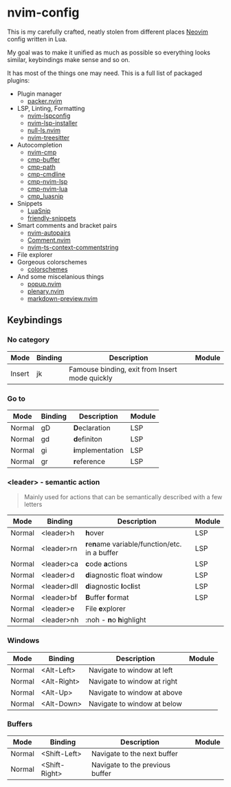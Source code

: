 # nvim-config
This is my carefully crafted, neatly stolen from different places [Neovim](https://neovim.io) config written in Lua.

My goal was to make it unified as much as possible so everything looks similar, keybindings make sense and so on.

It has most of the things one may need. This is a full list of packaged plugins:
* Plugin manager
  * [packer.nvim](https://github.com/wbthomason/packer.nvim)
* LSP, Linting, Formatting
  * [nvim-lspconfig](https://github.com/neovim/nvim-lspconfig)
  * [nvim-lsp-installer](https://github.com/awilliamboman/nvim-lsp-installer)
  * [null-ls.nvim](https://github.com/jose-elias-alvarez/null-ls.nvim)
  * [nvim-treesitter](https://github.com/nvim-treesitter/nvim-treesitter)
* Autocompletion
  * [nvim-cmp](https://github.com/hrsh7th/nvim-cmp)
  * [cmp-buffer](https://github.com/hrsh7th/cmp-buffer)
  * [cmp-path](https://github.com/hrsh7th/cmp-path)
  * [cmp-cmdline](https://github.com/hrsh7th/cmp-cmdline)
  * [cmp-nvim-lsp](https://github.com/hrsh7th/cmp-nvim-lsp)
  * [cmp-nvim-lua](https://github.com/hrsh7th/cmp-nvim-lua)
  * [cmp_luasnip](https://github.com/saadparwaiz1/cmp_luasnip)
* Snippets
  * [LuaSnip](https://github.com/L3MON4D3/LuaSnip)
  * [friendly-snippets](https://github.com/rafamadriz/friendly-snippets)
* Smart comments and bracket pairs
  * [nvim-autopairs](https://github.com/windwp/nvim-autopairs)
  * [Comment.nvim](https://github.com/numToStr/Comment.nvim)
  * [nvim-ts-context-commentstring](https://github.com/JoosepAlviste/nvim-ts-context-commentstring)
* File explorer
* Gorgeous colorschemes
  * [colorschemes](https://github.com/lunarvim/colorschemes)
* And some miscelanious things
  * [popup.nvim](https://github.com/nvim-lua/popup.nvim)
  * [plenary.nvim](https://github.com/nvim-lua/plenary.nvim)
  * [markdown-preview.nvim](https://github.com/iamcco/markdown-preview.nvim)

## Keybindings
### No category
|Mode|Binding|Description|Module|
|----|-------|-----------|------|
|Insert|jk|Famouse binding, exit from Insert mode quickly||

### Go to
|Mode|Binding|Description|Module|
|----|-------|-----------|------|
|Normal|gD|**D**eclaration|LSP|
|Normal|gd|**d**efiniton|LSP|
|Normal|gi|**i**mplementation|LSP|
|Normal|gr|**r**eference|LSP|

### \<leader\> - semantic action
> Mainly used for actions that can be semantically described with a few letters

|Mode|Binding|Description|Module|
|----|-------|-----------|------|
|Normal|\<leader\>h|**h**over|LSP|
|Normal|\<leader\>rn|**r**e**n**ame variable/function/etc. in a buffer|LSP|
|Normal|\<leader\>ca|**c**ode **a**ctions|LSP|
|Normal|\<leader\>d|**d**iagnostic float window|LSP|
|Normal|\<leader\>dll|**d**iagnostic **l**oc**l**ist|LSP|
|Normal|\<leader\>bf|**B**uffer **f**ormat|LSP|
|Normal|\<leader\>e|File **e**xplorer||
|Normal|\<leader\>nh|:noh - **n**o **h**ighlight||

### Windows
|Mode|Binding|Description|Module|
|----|-------|-----------|------|
|Normal|\<Alt-Left\>|Navigate to window at left||
|Normal|\<Alt-Right\>|Navigate to window at right||
|Normal|\<Alt-Up\>|Navigate to window at above||
|Normal|\<Alt-Down\>|Navigate to window at below||

### Buffers
|Mode|Binding|Description|Module|
|----|-------|-----------|------|
|Normal|\<Shift-Left\>|Navigate to the next buffer||
|Normal|\<Shift-Right\>|Navigate to the previous buffer||

